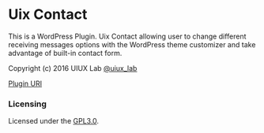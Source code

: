 # Uix Contact
This is a WordPress Plugin. Uix Contact allowing user to change different receiving messages options with the WordPress theme customizer and take advantage of built-in contact form.

Copyright (c) 2016 UIUX Lab [@uiux_lab](http://twitter.com/uiux_lab)


[Plugin URI](https://uiux.cc/wp-plugins/uix-contact/)

### Licensing

Licensed under the [GPL3.0](http://www.gnu.org/licenses/gpl-3.0.en.html).
